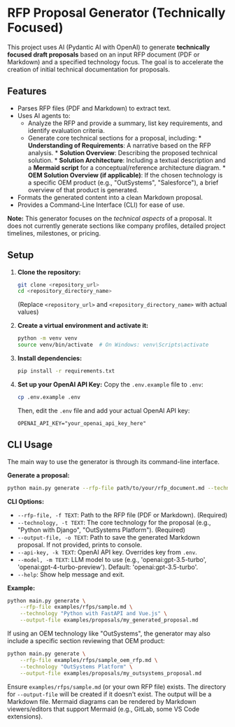 # RFP Proposal Generator (Technically Focused)

This project uses AI (Pydantic AI with OpenAI) to generate **technically focused draft proposals** based on an input RFP document (PDF or Markdown) and a specified technology focus. The goal is to accelerate the creation of initial technical documentation for proposals.

## Features

*   Parses RFP files (PDF and Markdown) to extract text.
*   Uses AI agents to:
    *   Analyze the RFP and provide a summary, list key requirements, and identify evaluation criteria.
    *   Generate core technical sections for a proposal, including:
            *   **Understanding of Requirements**: A narrative based on the RFP analysis.
            *   **Solution Overview**: Describing the proposed technical solution.
            *   **Solution Architecture**: Including a textual description and a **Mermaid script** for a conceptual/reference architecture diagram.
            *   **OEM Solution Overview (if applicable)**: If the chosen technology is a specific OEM product (e.g., "OutSystems", "Salesforce"), a brief overview of that product is generated.
*   Formats the generated content into a clean Markdown proposal.
*   Provides a Command-Line Interface (CLI) for ease of use.

**Note:** This generator focuses on the *technical aspects* of a proposal. It does not currently generate sections like company profiles, detailed project timelines, milestones, or pricing.

## Setup

1.  **Clone the repository:**
    ```bash
    git clone <repository_url>
    cd <repository_directory_name>
    ```
    (Replace `<repository_url>` and `<repository_directory_name>` with actual values)

2.  **Create a virtual environment and activate it:**
    ```bash
    python -m venv venv
    source venv/bin/activate  # On Windows: venv\Scripts\activate
    ```

3.  **Install dependencies:**
    ```bash
    pip install -r requirements.txt
    ```

4.  **Set up your OpenAI API Key:**
    Copy the `.env.example` file to `.env`:
    ```bash
    cp .env.example .env
    ```
    Then, edit the `.env` file and add your actual OpenAI API key:
    ```
    OPENAI_API_KEY="your_openai_api_key_here"
    ```

## CLI Usage

The main way to use the generator is through its command-line interface.

**Generate a proposal:**

```bash
python main.py generate --rfp-file path/to/your/rfp_document.md --technology "Your Chosen Technology" --output-file path/to/save/proposal.md
```

**CLI Options:**

*   `--rfp-file, -f TEXT`: Path to the RFP file (PDF or Markdown). (Required)
*   `--technology, -t TEXT`: The core technology for the proposal (e.g., "Python with Django", "OutSystems Platform"). (Required)
*   `--output-file, -o TEXT`: Path to save the generated Markdown proposal. If not provided, prints to console.
*   `--api-key, -k TEXT`: OpenAI API key. Overrides key from `.env`.
*   `--model, -m TEXT`: LLM model to use (e.g., 'openai:gpt-3.5-turbo', 'openai:gpt-4-turbo-preview'). Default: 'openai:gpt-3.5-turbo'.
*   `--help`: Show help message and exit.

**Example:**

```bash
python main.py generate \
    --rfp-file examples/rfps/sample.md \
    --technology "Python with FastAPI and Vue.js" \
    --output-file examples/proposals/my_generated_proposal.md
```

If using an OEM technology like "OutSystems", the generator may also include a specific section reviewing that OEM product:
```bash
python main.py generate \
    --rfp-file examples/rfps/sample_oem_rfp.md \
    --technology "OutSystems Platform" \
    --output-file examples/proposals/my_outsystems_proposal.md
```

Ensure `examples/rfps/sample.md` (or your own RFP file) exists. The directory for `--output-file` will be created if it doesn't exist.
The output will be a Markdown file. Mermaid diagrams can be rendered by Markdown viewers/editors that support Mermaid (e.g., GitLab, some VS Code extensions).

